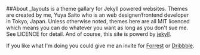 ##About
_layouts is a theme gallary for Jekyll powered websites. Themes are created by me, Yuya Saito who is an web designer/frontend developer in Tokyo, Japan.
Unless otherwise noted, themes here are all MIT licenced which means you can do whatever you want as long as you don't sue me. See LICENCE for detail.
And of course, this site is powerd by [jekyll](https://github.com/mojombo/jekyll).

If you like what I'm doing you could give me an invite for [Forrest](http://forrst.com) or [Dribbble](http://dribbble.com).
